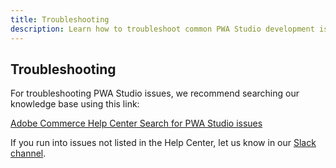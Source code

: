 ```yaml
---
title: Troubleshooting
description: Learn how to troubleshoot common PWA Studio development issues.
---
```


## Troubleshooting

For troubleshooting PWA Studio issues, we recommend searching our knowledge base using this link:

[Adobe Commerce Help Center Search for PWA Studio issues](https://support.magento.com/hc/en-us/search?query=pwa%20studio)

If you run into issues not listed in the Help Center, let us know in our [Slack channel].

[Slack channel]: https://magentocommeng.slack.com/messages/C71HNKYS2/team/UAFV915FB/
